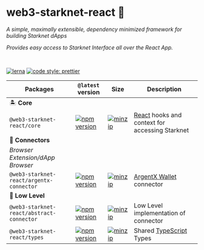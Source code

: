 # web3-starknet-react 🚀

_A simple, maximally extensible, dependency minimized framework for building Starknet dApps_

_Provides easy access to Starknet Interface all over the React App._

<br>

[![lerna](https://img.shields.io/badge/maintained%20with-lerna-cc00ff.svg)](https://lerna.js.org/)
[![code style: prettier](https://img.shields.io/badge/code_style-prettier-ff69b4.svg?style=flat-square)](https://github.com/prettier/prettier)

| Packages                                  | `@latest` version                                                                                                                                                                 | Size                                                                                                                                                                                         | Description                                                            |
| ----------------------------------------- | --------------------------------------------------------------------------------------------------------------------------------------------------------------------------------- | -------------------------------------------------------------------------------------------------------------------------------------------------------------------------------------------- | ---------------------------------------------------------------------- |
| 🏝 **Core**                                |                                                                                                                                                                                   |                                                                                                                                                                                              |                                                                        |
| `@web3-starknet-react/core`               | [![npm version](https://img.shields.io/npm/v/@web3-starknet-react/core/latest.svg)](https://www.npmjs.com/package/@web3-starknet-react/core/v/latest)                             | [![minzip](https://img.shields.io/bundlephobia/minzip/@web3-starknet-react/core/latest.svg)](https://bundlephobia.com/result?p=@web3-starknet-react/core@latest)                             | [React](https://reactjs.org/) hooks and context for accessing Starknet |
| 🔌 **Connectors**                         |                                                                                                                                                                                   |                                                                                                                                                                                              |                                                                        |
| _Browser Extension/dApp Browser_          |                                                                                                                                                                                   |                                                                                                                                                                                              |                                                                        |
| `@web3-starknet-react/argentx-connector`  | [![npm version](https://img.shields.io/npm/v/@web3-starknet-react/argentx-connector/latest.svg)](https://www.npmjs.com/package/@web3-starknet-react/argentx-connector/v/latest)   | [![minzip](https://img.shields.io/bundlephobia/minzip/@web3-starknet-react/argentx-connector/latest.svg)](https://bundlephobia.com/result?p=@web3-starknet-react/argentx-connector@latest)   | [ArgentX Wallet](https://github.com/argentlabs/argent-x) connector     |
| 🔫 **Low Level**                          |                                                                                                                                                                                   |                                                                                                                                                                                              |                                                                        |
| `@web3-starknet-react/abstract-connector` | [![npm version](https://img.shields.io/npm/v/@web3-starknet-react/abstract-connector/latest.svg)](https://www.npmjs.com/package/@web3-starknet-react/abstract-connector/v/latest) | [![minzip](https://img.shields.io/bundlephobia/minzip/@web3-starknet-react/abstract-connector/latest.svg)](https://bundlephobia.com/result?p=@web3-starknet-react/abstract-connector@latest) | Low Level implementation of connector                                  |
| `@web3-starknet-react/types`              | [![npm version](https://img.shields.io/npm/v/@web3-starknet-react/types/latest.svg)](https://www.npmjs.com/package/@web3-starknet-react/types/v/latest)                           | [![minzip](https://img.shields.io/bundlephobia/minzip/@web3-starknet-react/types/latest.svg)](https://bundlephobia.com/result?p=@web3-starknet-react/types@latest)                           | Shared [TypeScript](https://www.typescriptlang.org/) Types             |
